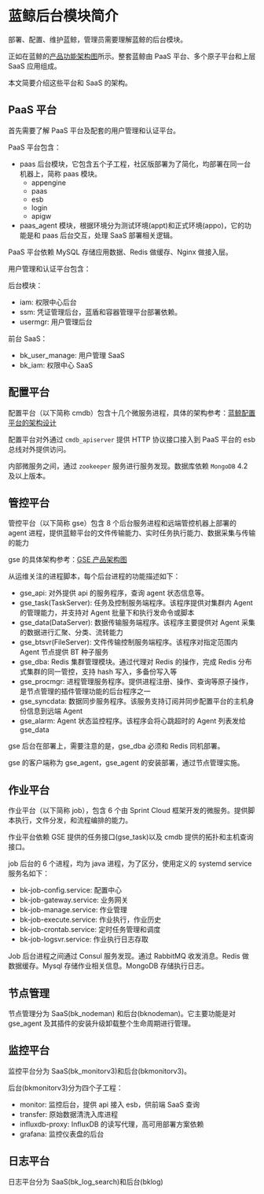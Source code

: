 # 蓝鲸后台模块简介

部署、配置、维护蓝鲸，管理员需要理解蓝鲸的后台模块。

正如在蓝鲸的[产品功能架构图](https://bk.tencent.com/static/images/product/framework_ce_zh.png)所示。整套蓝鲸由 PaaS 平台、多个原子平台和上层 SaaS 应用组成。

本文简要介绍这些平台和 SaaS 的架构。

## PaaS 平台

首先需要了解 PaaS 平台及配套的用户管理和认证平台。

PaaS 平台包含：

- paas 后台模块，它包含五个子工程，社区版部署为了简化，均部署在同一台机器上，简称 paas 模块。
  - appengine
  - paas
  - esb
  - login
  - apigw
- paas_agent 模块，根据环境分为测试环境(appt)和正式环境(appo)，它的功能是和 paas 后台交互，处理 SaaS 部署相关逻辑。

PaaS 平台依赖 MySQL 存储应用数据、Redis 做缓存、Nginx 做接入层。

用户管理和认证平台包含：

后台模块：

- iam: 权限中心后台
- ssm: 凭证管理后台，蓝盾和容器管理平台部署依赖。
- usermgr: 用户管理后台

前台 SaaS：

- bk_user_manage: 用户管理 SaaS
- bk_iam: 权限中心 SaaS

## 配置平台

配置平台（以下简称 cmdb）包含十几个微服务进程，具体的架构参考：[蓝鲸配置平台的架构设计](https://github.com/Tencent/bk-cmdb/blob/master/docs/overview/architecture.md)

配置平台对外通过 `cmdb_apiserver` 提供 HTTP 协议接口接入到 PaaS 平台的 esb 总线对外提供访问。

内部微服务之间，通过 `zookeeper` 服务进行服务发现。数据库依赖 `MongoDB` 4.2 及以上版本。

## 管控平台

管控平台（以下简称 gse）包含 8 个后台服务进程和远端管控机器上部署的 agent 进程，提供蓝鲸平台的文件传输能力、实时任务执行能力、数据采集与传输的能力

gse 的具体架构参考：[GSE 产品架构图](../../../../GSE/3.6/产品白皮书/产品架构图/Architecture.md)

从运维关注的进程脚本，每个后台进程的功能描述如下：

- gse_api: 对外提供 api 的服务程序，查询 agent 状态信息等。
- gse_task(TaskServer): 任务及控制服务端程序。该程序提供对集群内 Agent 的管理能力，并支持对 Agent 批量下和执行发命令或脚本
- gse_data(DataServer): 数据传输服务端程序。该程序主要提供对 Agent 采集的数据进行汇聚、分类、流转能力
- gse_btsvr(FileServer): 文件传输控制服务端程序。该程序对指定范围内 Agent 节点提供 BT 种子服务
- gse_dba: Redis 集群管理模块。通过代理对 Redis 的操作，完成 Redis 分布式集群的同一管控，支持 hash 写入，多备份写入等
- gse_procmgr: 进程管理服务程序。提供进程注册、操作、查询等原子操作，是节点管理的插件管理功能的后台程序之一
- gse_syncdata: 数据同步服务程序。该服务支持订阅并同步配置平台的主机身份信息到远端 Agent
- gse_alarm: Agent 状态监控程序。该程序会将心跳超时的 Agent 列表发给 gse_data

gse 后台在部署上，需要注意的是，gse_dba 必须和 Redis 同机部署。

gse 的客户端称为 gse_agent，gse_agent 的安装部署，通过节点管理实施。

## 作业平台

作业平台（以下简称 job），包含 6 个由 Sprint Cloud 框架开发的微服务。提供脚本执行，文件分发，和流程编排的能力。

作业平台依赖 GSE 提供的任务接口(gse_task)以及 cmdb 提供的拓扑和主机查询接口。

job 后台的 6 个进程，均为 java 进程，为了区分，使用定义的 systemd service 服务名如下：

- bk-job-config.service:    配置中心
- bk-job-gateway.service:   业务网关
- bk-job-manage.service:    作业管理
- bk-job-execute.service:   作业执行，作业历史
- bk-job-crontab.service:   定时任务管理和调度
- bk-job-logsvr.service:    作业执行日志存取

Job 后台进程之间通过 Consul 服务发现。通过 RabbitMQ 收发消息。Redis 做数据缓存。Mysql 存储作业相关信息。MongoDB 存储执行日志。

## 节点管理

节点管理分为 SaaS(bk_nodeman) 和后台(bknodeman)。它主要功能是对 gse_agent 及其插件的安装升级卸载整个生命周期进行管理。

## 监控平台

监控平台分为 SaaS(bk_monitorv3)和后台(bkmonitorv3)。

后台(bkmonitorv3)分为四个子工程：

- monitor: 监控后台，提供 api 接入 esb，供前端 SaaS 查询
- transfer: 原始数据清洗入库进程
- influxdb-proxy: InfluxDB 的读写代理，高可用部署方案依赖
- grafana: 监控仪表盘的后台

## 日志平台

日志平台分为 SaaS(bk_log_search)和后台(bklog)
